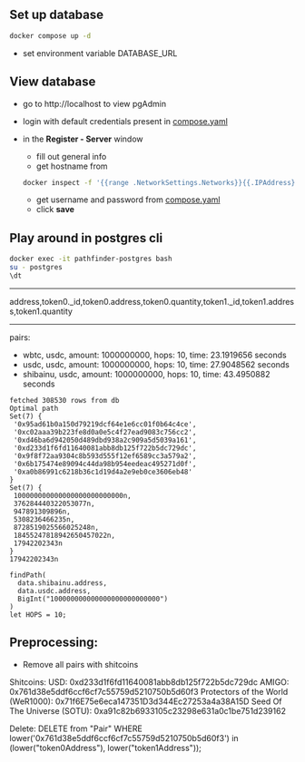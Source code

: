 ## Set up database

```bash
docker compose up -d
```

- set environment variable DATABASE_URL

## View database

- go to http://localhost to view pgAdmin
- login with default credentials present in [compose.yaml](compose.yaml)
- in the **Register - Server** window

  - fill out general info
  - get hostname from

  ```bash
  docker inspect -f '{{range .NetworkSettings.Networks}}{{.IPAddress}}{{end}}' pathfinder-postgres
  ```

  - get username and password from [compose.yaml](compose.yaml)
  - click **save**

## Play around in postgres cli

```bash
docker exec -it pathfinder-postgres bash
su - postgres
\dt
```

---

address,token0.\_id,token0.address,token0.quantity,token1.\_id,token1.address,token1.quantity

---

pairs:

- wbtc, usdc, amount: 1000000000, hops: 10, time: 23.1919656 seconds
- usdc, usdc, amount: 1000000000, hops: 10, time: 27.9048562 seconds
- shibainu, usdc, amount: 1000000000, hops: 10, time: 43.4950882 seconds

```
fetched 308530 rows from db
Optimal path
Set(7) {
 '0x95ad61b0a150d79219dcf64e1e6cc01f0b64c4ce',
 '0xc02aaa39b223fe8d0a0e5c4f27ead9083c756cc2',
 '0xd46ba6d942050d489dbd938a2c909a5d5039a161',
 '0xd233d1f6fd11640081abb8db125f722b5dc729dc',
 '0x9f8f72aa9304c8b593d555f12ef6589cc3a579a2',
 '0x6b175474e89094c44da98b954eedeac495271d0f',
 '0xa0b86991c6218b36c1d19d4a2e9eb0ce3606eb48'
}
Set(7) {
 100000000000000000000000000n,
 376284440322053077n,
 947891309896n,
 5308236466235n,
 8728519025566025248n,
 18455247818942650457022n,
 17942202343n
}
17942202343n

findPath(
  data.shibainu.address,
  data.usdc.address,
  BigInt("100000000000000000000000000")
)
let HOPS = 10;
```

## Preprocessing:

- Remove all pairs with shitcoins

Shitcoins:
USD: 0xd233d1f6fd11640081abb8db125f722b5dc729dc
AMIGO: 0x761d38e5ddf6ccf6cf7c55759d5210750b5d60f3
Protectors of the World (WeR1000): 0x71f6E75e6eca147351D3d344Ec27253a4a38A15D
Seed Of The Universe (SOTU): 0xa91c82b6933105c23298e631a0c1be751d239162

Delete:
DELETE from "Pair"
WHERE lower('0x761d38e5ddf6ccf6cf7c55759d5210750b5d60f3') in (lower("token0Address"), lower("token1Address"));
